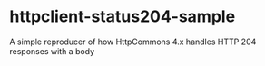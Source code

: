 # httpclient-status204-sample
A simple reproducer of how HttpCommons 4.x handles HTTP 204 responses with a body
